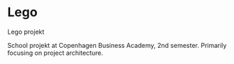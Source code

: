 # Lego
Lego projekt

School projekt at Copenhagen Business Academy, 2nd semester. Primarily focusing on project architecture.
